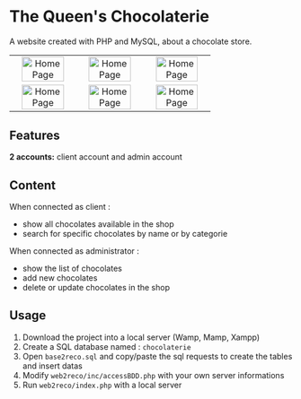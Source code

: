 # The Queen's Chocolaterie
A website created with PHP and MySQL, about a chocolate store.

<table>
  <tr>
    <td align="center">
      <img alt="HomePage" src="https://user-images.githubusercontent.com/70654891/108834136-13c01400-75ce-11eb-96f3-732277abf522.jpg" width="85%">
    </td>
    <td align="center">
      <img alt="HomePage" src="https://user-images.githubusercontent.com/70654891/108834667-bbd5dd00-75ce-11eb-8372-d07db9226684.jpg" width="85%">
    </td>
    <td align="center">
      <img alt="HomePage" src="https://user-images.githubusercontent.com/70654891/108835542-ea07ec80-75cf-11eb-9e09-e9ad232a4ef7.jpg" width="85%">
    </td>
  <tr>
  
  <tr>
    <td align="center">
      <img alt="HomePage" src="https://user-images.githubusercontent.com/70654891/108835618-060b8e00-75d0-11eb-9bb8-dddc69aa6dfd.jpg" width="85%">
    </td>
    <td align="center">
      <img alt="HomePage" src="https://user-images.githubusercontent.com/70654891/108835646-10c62300-75d0-11eb-8d13-318d12f0c7da.jpg" width="85%">
    </td>
    <td align="center">
      <img alt="HomePage" src="https://user-images.githubusercontent.com/70654891/108835674-1c194e80-75d0-11eb-8bd5-7e64d2a14bd1.jpg" width="85%">
    </td>
  <tr>
</table>

## Features
__2 accounts:__ client account and admin account

## Content
When connected as client :

- show all chocolates available in the shop
- search for specific chocolates by name or by categorie

When connected as administrator :

- show the list of chocolates
- add new chocolates
- delete or update chocolates in the shop

## Usage

1. Download the project into a local server (Wamp, Mamp, Xampp)
2. Create a SQL database named : ``chocolaterie``
3. Open ``base2reco.sql`` and copy/paste the sql requests to create the tables and insert datas
4. Modify ``web2reco/inc/accessBDD.php`` with your own server informations
5. Run ``web2reco/index.php`` with a local server
